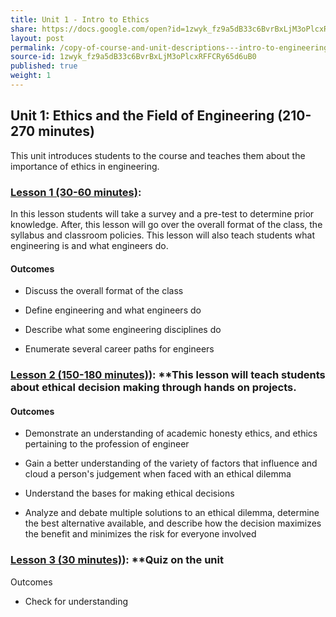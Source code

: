 ```yaml
---
title: Unit 1 - Intro to Ethics
share: https://docs.google.com/open?id=1zwyk_fz9a5dB33c6BvrBxLjM3oPlcxRFFCRy65d6uB0
layout: post
permalink: /copy-of-course-and-unit-descriptions---intro-to-engineering-de-only-copy/
source-id: 1zwyk_fz9a5dB33c6BvrBxLjM3oPlcxRFFCRy65d6uB0
published: true
weight: 1
---
```


## Unit 1: Ethics and the Field of Engineering (210-270 minutes)

This unit introduces students to the course and teaches them about the importance of ethics in engineering.

### [Lesson 1 (30-60 minutes)](https://intro-to-engineering-design.lsupathways.org/1_unit_1/1_lesson_1/):  

In this lesson students will take a survey and a pre-test to determine prior knowledge.  After, this lesson will go over the overall format of the class, the syllabus and classroom policies.  This lesson will also teach students what engineering is and what engineers do. 

#### Outcomes

* Discuss the overall format of the class

* Define engineering and what engineers do

* Describe what some engineering disciplines do 

* Enumerate several career paths for engineers

### [Lesson 2 (150-180 minutes)](https://intro-to-engineering-design.lsupathways.org/1_unit_1/1_lesson_1/)): **This lesson will teach students about ethical decision making through hands on projects.

#### Outcomes

* Demonstrate an understanding of academic honesty ethics, and ethics pertaining to the profession of engineer

* Gain a better understanding of the variety of factors that influence and cloud a person's judgement when faced with an ethical dilemma

* Understand the bases for making ethical decisions

* Analyze and debate multiple solutions to an ethical dilemma, determine the best alternative available, and describe how the decision maximizes the benefit and minimizes the risk for everyone involved

### [Lesson 3 (30 minutes)](https://intro-to-engineering-design.lsupathways.org/1_unit_1/1_lesson_1/)): **Quiz on the unit

Outcomes

* Check for understanding

